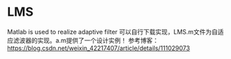 # LMS
Matlab is used to realize adaptive filter
可以自行下载实现，LMS.m文件为自适应滤波器的实现。a.m提供了一个设计实例！
参考博客：https://blog.csdn.net/weixin_42217407/article/details/111029073

